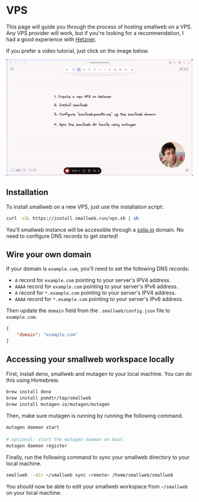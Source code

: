 # VPS

This page will guide you through the process of hosting smallweb on a VPS. Any VPS provider will work, but if you're looking for a recommendation, I had a good experience with [Hetzner](https://www.hetzner.com/cloud).

If you prefer a video tutorial, just click on the image below.

[![video thumbnail](./vps.png)](https://videos.smallweb.run/watch/14eb68b3-6433-49e3-8256-c06482533031)

## Installation

To install smallweb on a new VPS, just use the installation script:

```bash
curl -sSL https://install.smallweb.run/vps.sh | sh
```

You'll smallweb instance will be accessible through a [sslip.io](https://sslip.io) domain. No need to configure DNS records to get started!

## Wire your own domain

If your domain is `example.com`, you'll need to set the following DNS records:

- `A` record for `example.com` pointing to your server's IPV4 address.
- `AAAA` record for `example.com` pointing to your server's IPv6 address.
- `A` record for `*.example.com` pointing to your server's IPV4 address.
- `AAAA` record for `*.example.com` pointing to your server's IPv6 address.

Then update the `domain` field from the `.smallweb/config.json` file to `example.com`.

```json
{
    "domain": "example.com"
}
```

## Accessing your smallweb workspace locally

First, install deno, smallweb and mutagen to your local machine. You can do this using Homebrew.

```bash
brew install deno
brew install pomdtr/tap/smallweb
brew install mutagen-io/mutagen/mutagen
```

Then, make sure mutagen is running by running the following command.

```bash
mutagen daemon start

# optional: start the mutagen daemon on boot
mutagen daemon register
```

Finally, run the following command to sync your smallweb directory to your local machine.

```bash
smallweb --dir ~/smallweb sync <remote> /home/smallweb/smallweb
```

You should now be able to edit your smallweb workspace from `~/smallweb` on your local machine.
